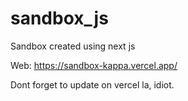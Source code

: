 # sandbox_js
Sandbox created using next js

Web: https://sandbox-kappa.vercel.app/

Dont forget to update on vercel la, idiot.